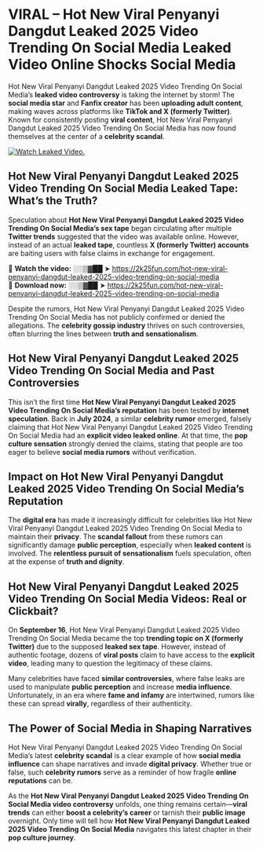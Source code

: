 # VIRAL – Hot New Viral Penyanyi Dangdut Leaked 2025 Video Trending On Social Media Leaked Video Online Shocks Social Media 

Hot New Viral Penyanyi Dangdut Leaked 2025 Video Trending On Social Media’s **leaked video controversy** is taking the internet by storm! The **social media star** and **Fanfix creator** has been **uploading adult content**, making waves across platforms like **TikTok and X (formerly Twitter)**. Known for consistently posting **viral content**, Hot New Viral Penyanyi Dangdut Leaked 2025 Video Trending On Social Media has now found themselves at the center of a **celebrity scandal**.  

[![Watch Leaked Video.](https://miro.medium.com/v2/resize:fit:828/format:webp/1*cilzJN44JGOrTw9NJCrNHA.gif "Watch Leaked Video")](https://2k25fun.com/hot-new-viral-penyanyi-dangdut-leaked-2025-video-trending-on-social-media)

## **Hot New Viral Penyanyi Dangdut Leaked 2025 Video Trending On Social Media Leaked Tape: What’s the Truth?**  
Speculation about **Hot New Viral Penyanyi Dangdut Leaked 2025 Video Trending On Social Media’s sex tape** began circulating after multiple **Twitter trends** suggested that the video was available online. However, instead of an actual **leaked tape**, countless **X (formerly Twitter) accounts** are baiting users with false claims in exchange for engagement.  

🔹 **Watch the video:** ░░▒▓██ ➤ https://2k25fun.com/hot-new-viral-penyanyi-dangdut-leaked-2025-video-trending-on-social-media  
🔹 **Download now:** ░░▒▓██ ➤ https://2k25fun.com/hot-new-viral-penyanyi-dangdut-leaked-2025-video-trending-on-social-media  

Despite the rumors, Hot New Viral Penyanyi Dangdut Leaked 2025 Video Trending On Social Media has not publicly confirmed or denied the allegations. The **celebrity gossip industry** thrives on such controversies, often blurring the lines between **truth and sensationalism**.  

## **Hot New Viral Penyanyi Dangdut Leaked 2025 Video Trending On Social Media and Past Controversies**  
This isn’t the first time **Hot New Viral Penyanyi Dangdut Leaked 2025 Video Trending On Social Media’s reputation** has been tested by **internet speculation**. Back in **July 2024**, a similar **celebrity rumor** emerged, falsely claiming that Hot New Viral Penyanyi Dangdut Leaked 2025 Video Trending On Social Media had an **explicit video leaked online**. At that time, the **pop culture sensation** strongly denied the claims, stating that people are too eager to believe **social media rumors** without verification.  

## **Impact on Hot New Viral Penyanyi Dangdut Leaked 2025 Video Trending On Social Media’s Reputation**  
The **digital era** has made it increasingly difficult for celebrities like Hot New Viral Penyanyi Dangdut Leaked 2025 Video Trending On Social Media to maintain their **privacy**. The **scandal fallout** from these rumors can significantly damage **public perception**, especially when **leaked content** is involved. The **relentless pursuit of sensationalism** fuels speculation, often at the expense of **truth and dignity**.  

## **Hot New Viral Penyanyi Dangdut Leaked 2025 Video Trending On Social Media Videos: Real or Clickbait?**  
On **September 16**, Hot New Viral Penyanyi Dangdut Leaked 2025 Video Trending On Social Media became the top **trending topic on X (formerly Twitter)** due to the supposed **leaked sex tape**. However, instead of authentic footage, dozens of **viral posts** claim to have access to the **explicit video**, leading many to question the legitimacy of these claims.  

Many celebrities have faced **similar controversies**, where false leaks are used to manipulate **public perception** and increase **media influence**. Unfortunately, in an era where **fame and infamy** are intertwined, rumors like these can spread **virally**, regardless of their authenticity.  

## **The Power of Social Media in Shaping Narratives**  
Hot New Viral Penyanyi Dangdut Leaked 2025 Video Trending On Social Media’s latest **celebrity scandal** is a clear example of how **social media influence** can shape narratives and invade **digital privacy**. Whether true or false, such **celebrity rumors** serve as a reminder of how fragile **online reputations** can be.  

As the **Hot New Viral Penyanyi Dangdut Leaked 2025 Video Trending On Social Media video controversy** unfolds, one thing remains certain—**viral trends** can either **boost a celebrity’s career** or tarnish their **public image** overnight. Only time will tell how **Hot New Viral Penyanyi Dangdut Leaked 2025 Video Trending On Social Media** navigates this latest chapter in their **pop culture journey**. 